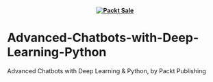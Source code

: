 
<b><p align='center'>[![Packt Sale](https://static.packt-cdn.com/assets/images/packt+events/Improve_UX.png)](https://packt.link/algotradingpython)</p></b> 

# Advanced-Chatbots-with-Deep-Learning-Python
Advanced Chatbots with Deep Learning &amp; Python, by Packt Publishing
